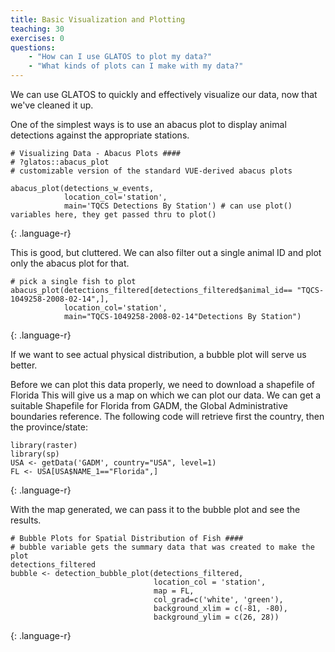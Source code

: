 ```yaml
---
title: Basic Visualization and Plotting
teaching: 30
exercises: 0
questions:
    - "How can I use GLATOS to plot my data?"
    - "What kinds of plots can I make with my data?"
---
```


We can use GLATOS to quickly and effectively visualize our data, now that we've
cleaned it up.

One of the simplest ways is to use an abacus plot to display animal detections
against the appropriate stations.

~~~
# Visualizing Data - Abacus Plots ####
# ?glatos::abacus_plot
# customizable version of the standard VUE-derived abacus plots

abacus_plot(detections_w_events,
            location_col='station',
            main='TQCS Detections By Station') # can use plot() variables here, they get passed thru to plot()
~~~
{: .language-r}

This is good, but cluttered. We can also filter out a single animal ID and plot
only the abacus plot for that.
~~~
# pick a single fish to plot
abacus_plot(detections_filtered[detections_filtered$animal_id== "TQCS-1049258-2008-02-14",],
            location_col='station',
            main="TQCS-1049258-2008-02-14"Detections By Station")
~~~
{: .language-r}




If we want to see actual physical distribution, a bubble plot will serve us better.

Before we can plot this data properly, we need to download a shapefile of Florida
This will give us a map on which we can plot our data. We can get a suitable Shapefile
for Florida from GADM, the Global Administrative boundaries reference. The following
code will retrieve first the country, then the province/state:

~~~
library(raster)
library(sp)
USA <- getData('GADM', country="USA", level=1)
FL <- USA[USA$NAME_1=="Florida",]
~~~
{: .language-r}

With the map generated, we can pass it to the bubble plot and see the results.
~~~
# Bubble Plots for Spatial Distribution of Fish ####
# bubble variable gets the summary data that was created to make the plot
detections_filtered
bubble <- detection_bubble_plot(detections_filtered,
                                location_col = 'station',
                                map = FL,
                                col_grad=c('white', 'green'),
                                background_xlim = c(-81, -80),
                                background_ylim = c(26, 28))
~~~
{: .language-r}
